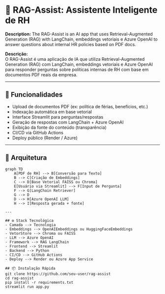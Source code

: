 # 🧠 RAG-Assist: Assistente Inteligente de RH
**Description:**
The RAG-Assist is an AI app that uses Retrieval-Augmented Generation (RAG) with LangChain, embeddings vetoriais e Azure OpenAI to answer questions about  internal HR policies based on PDF docs. 

**Descrição:**  
O RAG-Assist é uma aplicação de IA que utiliza Retrieval-Augmented Generation (RAG) com LangChain, embeddings vetoriais e Azure OpenAI para responder perguntas sobre políticas internas de RH com base em documentos PDF reais da empresa.

---

## 🚀 Funcionalidades

- Upload de documentos PDF (ex: política de férias, benefícios, etc.)
- Indexação automática em base vetorial
- Interface Streamlit para perguntas/respostas
- Geração de respostas com LangChain + Azure OpenAI
- Exibição da fonte do conteúdo (transparência)
- CI/CD via GitHub Actions
- Deploy público (Render / Azure)

---

## 🧱 Arquitetura

```mermaid
graph TD
    A[PDF de RH] --> B[Conversão para Texto]
    B --> C[Criação de Embeddings]
    C --> D[Base Vetorial FAISS ou Chroma]
    E[Usuário via Streamlit] --> F[Input de Pergunta]
    F --> G[LangChain Retriever]
    G --> D
    D --> H[Azure OpenAI LLM]
    H --> I[Resposta gerada + fonte]

---

## ⚙️ Stack Tecnológica
- Camada --> Tecnologia
- Embeddings --> OpenAIEmbeddings ou HuggingFaceEmbeddings
- VetorStore --> Chroma ou FAISS
- LLM --> Azure OpenAI
- Framework --> RAG	LangChain
- Frontend --> Streamlit
- Backend --> Python
- CI/CD -->	GitHub Actions
- Deploy --> Render ou Azure App Service

## 📦 Instalação Rápida
git clone https://github.com/seu-user/rag-assist
cd rag-assist
pip install -r requirements.txt
streamlit run app.py
